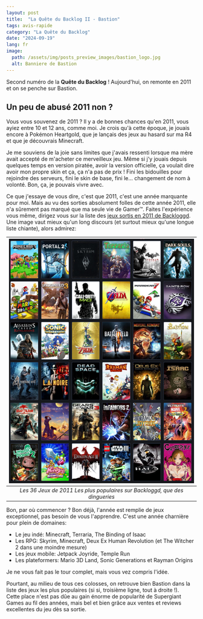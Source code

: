 ```yaml
---
layout: post
title:  "La Quête du Backlog II - Bastion"
tags: avis-rapide
category: "La Quête du Backlog"
date: "2024-09-19"
lang: fr
image:
  path: /assets/img/posts_preview_images/bastion_logo.jpg
  alt: Banniere de Bastion
---
```


Second numéro de la **Quête du Backlog** ! Aujourd'hui, on remonte en 2011 et on se penche sur Bastion.

## Un peu de abusé 2011 non ?

Vous vous souvenez de 2011 ? Il y a de bonnes chances qu'en 2011, vous ayiez entre 10 et 12 ans, comme moi. Je crois qu'à cette époque, je jouais encore à Pokémon Heartgold, que je lançais des jeux au hasard sur ma R4 et que je découvrais Minecraft. 

Je me souviens de la joie sans limites que j'avais ressenti lorsque ma mère avait accepté de m'acheter ce merveilleux jeu. Même si j'y jouais depuis quelques temps en version piratée, avoir la version officielle, ça voulait dire avoir mon propre skin et ça, ça n'a pas de prix ! Fini les bidouilles pour rejoindre des serveurs, fini le skin de base, fini le... changement de nom à volonté. Bon, ça, je pouvais vivre avec.

Ce que j'essaye de vous dire, c'est que 2011, c'est une année marquante pour moi. Mais au vu des sorties absolument folles de cette année 2011, elle n'a sûrement pas marqué que ma seule vie de Gamer™. Faites l'expérience vous même, dirigez vous sur la liste des [jeux sortis en 2011 de Backloggd](https://www.backloggd.com/games/lib/played/release_year_custom:2011). Une image vaut mieux qu'un long discours (et surtout mieux qu'une longue liste chiante), alors admirez:

|![36 Jeux sortis en 2011 les plus populaires sur le site Backloggd](/assets/img/articles/qb_2_bastion/50_most_popular_2011_games.png)|
|:--:|
| *Les 36 Jeux de 2011 Les plus populaires sur Backloggd, que des dingueries* |

Bon, par où commencer ? Bon déjà, l'année est remplie de jeux exceptionnel, pas besoin de vous l'apprendre. C'est une année charnière pour plein de domaines:
- Le jeu indé: Minecraft, Terraria, The Binding of Isaac
- Les RPG: Skyrim, Minecraft, Deux Ex Human Revolution (et The Witcher 2 dans une moindre mesure)
- Les jeux mobile: Jetpack Joyride, Temple Run
- Les plateformers: Mario 3D Land, Sonic Generations et Rayman Origins

Je ne vous fait pas le tour complet, mais vous vez compris l'idée.

Pourtant, au milieu de tous ces colosses, on retrouve bien Bastion dans la liste des jeux les plus populaires (si si, troisième ligne, tout à droite !).  
Cette place n'est pas dûe au gain énorme de popularité de Supergiant Games au fil des années, mais bel et bien grâce aux ventes et reviews excellentes du jeu dès sa sortie. 
